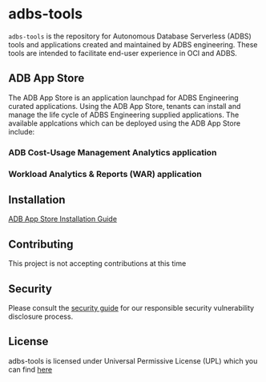# adbs-tools

`adbs-tools` is the repository for Autonomous Database Serverless (ADBS) tools and applications created and maintained by ADBS engineering. 
These tools are intended to facilitate end-user experience in OCI and ADBS.

## ADB App Store
The ADB App Store is an application launchpad for ADBS Engineering curated applications. Using the ADB App Store, tenants can install and manage the life cycle of ADBS Engineering supplied applications. The available applcations which can be deployed using the ADB App Store include:

### ADB Cost-Usage Management Analytics application
### Workload Analytics & Reports (WAR) application

## Installation <a name='installation'></a>

[ADB App Store Installation Guide](https://github.com/oracle-samples/adbs-tools/[AppStore_installation_Guide_v1.1.pdf)

## Contributing  <a name='contributing'></a>

This project is not accepting contributions at this time

## Security <a name='security'></a>
Please consult the [security guide](https://github.com/oracle-samples/adbs-tools/SECURITY.md) for our responsible security vulnerability disclosure process.

## License <a name='license'></a>
adbs-tools is licensed under Universal Permissive License (UPL) which you can find [here](https://github.com/oracle-samples/adbs-tools/LICENSE.txt)
